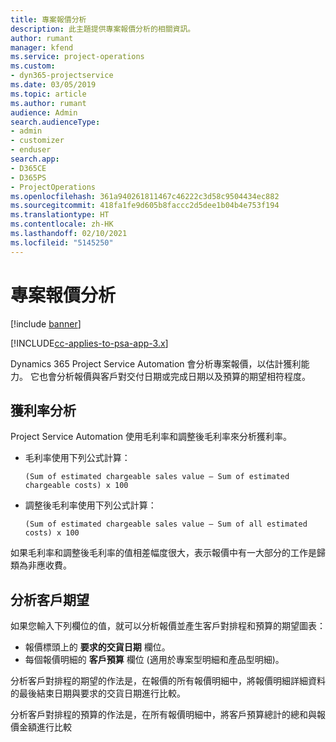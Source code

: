 ```yaml
---
title: 專案報價分析
description: 此主題提供專案報價分析的相關資訊。
author: rumant
manager: kfend
ms.service: project-operations
ms.custom:
- dyn365-projectservice
ms.date: 03/05/2019
ms.topic: article
ms.author: rumant
audience: Admin
search.audienceType:
- admin
- customizer
- enduser
search.app:
- D365CE
- D365PS
- ProjectOperations
ms.openlocfilehash: 361a940261811467c46222c3d58c9504434ec882
ms.sourcegitcommit: 418fa1fe9d605b8faccc2d5dee1b04b4e753f194
ms.translationtype: HT
ms.contentlocale: zh-HK
ms.lasthandoff: 02/10/2021
ms.locfileid: "5145250"
---
```

# <a name="analysis-of-project-quotes"></a>專案報價分析

[!include [banner](../includes/psa-now-project-operations.md)]

[!INCLUDE[cc-applies-to-psa-app-3.x](../includes/cc-applies-to-psa-app-3x.md)]

Dynamics 365 Project Service Automation 會分析專案報價，以估計獲利能力。 它也會分析報價與客戶對交付日期或完成日期以及預算的期望相符程度。

## <a name="profitability-analysis"></a>獲利率分析

Project Service Automation 使用毛利率和調整後毛利率來分析獲利率。

- 毛利率使用下列公式計算：

  `
    (Sum of estimated chargeable sales value – Sum of estimated chargeable costs) x 100
  `
- 調整後毛利率使用下列公式計算：

  `
    (Sum of estimated chargeable sales value – Sum of all estimated costs) x 100
  `

如果毛利率和調整後毛利率的值相差幅度很大，表示報價中有一大部分的工作是歸類為非應收費。

## <a name="analysis-of-customer-expectations"></a>分析客戶期望

如果您輸入下列欄位的值，就可以分析報價並產生客戶對排程和預算的期望圖表：

- 報價標頭上的 **要求的交貨日期** 欄位。
- 每個報價明細的 **客戶預算** 欄位 (適用於專案型明細和產品型明細)。

分析客戶對排程的期望的作法是，在報價的所有報價明細中，將報價明細詳細資料的最後結束日期與要求的交貨日期進行比較。

分析客戶對排程的預算的作法是，在所有報價明細中，將客戶預算總計的總和與報價金額進行比較
